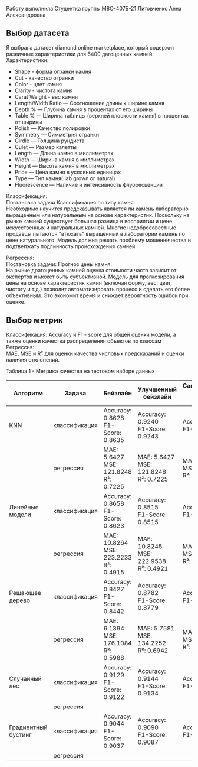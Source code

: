 Работу выполнила
Студентка группы М8О-407Б-21
Литовченко Анна Александровна

## Выбор датасета
Я выбрала датасет diamond online marketplace, который содержит различные характеристики для 6400 дагоценных камней.  
Характеристики:  
* Shape - форма огранки камня  
* Cut - качество огранки
* Color - цвет камня
* Clarity - чистота камня
* Carat Weight - вес камня 
* Length/Width Ratio — Соотношение длины к ширине камня  
* Depth % — Глубина камня в процентах от его ширины  
* Table % — Ширина таблицы (верхней плоскости камня) в процентах от ширины  
* Polish — Качество полировки  
* Symmetry — Симметрия огранки  
* Girdle — Толщина рундиста  
* Culet — Размер калетты  
* Length — Длина камня в миллиметрах  
* Width — Ширина камня в миллиметрах  
* Height — Высота камня в миллиметрах  
* Price — Цена камня в условных единицах  
* Type — Тип камня( lab grown or natural)
* Fluorescence — Наличие и интенсивность флуоресценции

Классификация:  
Постановка задачи Классификация по типу камня.  
Необходимо научится предсказывать является ли камень лабораторно выращенным или натуральным на основе характеристик. Поскольку на рынке камней существует большая разница в восприятии и цене искусственных и натуральных камней. Многие недобросовестные продавцы пытаются "втюхать" выращенный в лаборатории камень по цене натурального. Модель должна решать проблему мошенничества и подтвепжать подлинность происхождения камней.

Регрессия:  
Постановка задачи: Прогноз цены камня.  
На рынке драгоценных камней оценка стоимости часто зависит от экспертов и может быть субъективной. Модель для прогнозирования цены на основе характеристик камня (включая форму, вес, цвет, чистоту и т.д.) позволит автоматизировать процесс и сделать его более объективным. Это экономит время и снижает вероятность ошибок при оценке.  

## Выбор метрик  
Классификация: 
Accuracy и F1 - score для общей оценки модели, а также оценки качества распределения объектов по классам  
Регрессия:  
MAE, MSE и R² для оценки качества числовых предсказаний и оценки наличия отклонений.  


Таблица 1 - Метрика качества на тестовом наборе данных

| Алгоритм            | Задача        | Бейзлайн                         | Улучшенный бейзлайн                | Самостоятельная реализация алгоритма                                   |
|---------------------|---------------|----------------------------------|------------------------------------|------------------------------------------------------------------------|
| KNN                 | классификация | Accuracy: 0.8628<br>F1-Score: 0.8635 | Accuracy: 0.9240<br>F1-Score: 0.9243 | Accuracy: 0.8743<br>F1-Score: 0.8748                                       |
|                     | регрессия     | MAE: 5.6427<br> MSE: 121.8248<br>R²: 0.7225  | MAE: 5.6427<br> MSE: 121.8248<br>R²: 0.7225             | MAE: 5.6422<br> MSE: 121.8234<br>R²: 0.7225                                                  |
| Линейные модели     | классификация | Accuracy: 0.8658<br>F1-Score: 0.8623   | Accuracy: 0.8515<br>F1-Score: 0.8515         | Accuracy: 0.8013<br>F1-Score: 0.8000                                                      |
|                     | регрессия     | MAE: 10.8264<br> MSE: 223.2233<br>R²: 0.4915  | MAE: 10.8245<br> MSE: 222.9538<br>R²: 0.4921   | MAE: 10.9413<br> MSE: 230.0575<br>R²: 0.4759      |
| Решающее дерево     | классификация | Accuracy: 0.8427<br>F1-Score: 0.8442                | Accuracy: 0.8782<br>F1-Score: 0.8779                   | Accuracy: 0.8000<br>F1-Score: 0.8057                                                      |
|                     | регрессия     |MAE: 6.1394<br> MSE: 176.1084<br>R²: 0.5988    | MAE: 5.7581<br> MSE: 134.2252<br>R²: 0.6942|MAE: 5.9423<br> MSE: 153.1897<br>R²: 0.6510                                                              |
| Случайный лес       | классификация | Accuracy: 0.9129<br>F1-Score: 0.9122                 | Accuracy: 0.9144<br>F1-Score: 0.9134    | Accuracy: 0.8000<br>F1-Score: 0.8057                                                     |
|                     | регрессия     |      |          |                                           |
| Градиентный бустинг | классификация | Accuracy: 0.9044<br>F1-Score: 0.9037   | Accuracy: 0.9090<br>F1-Score: 0.9087       | Accuracy: 0.7579<br>F1-Score: 0.7265 |
|                     | регрессия     |                       |                           |          |

